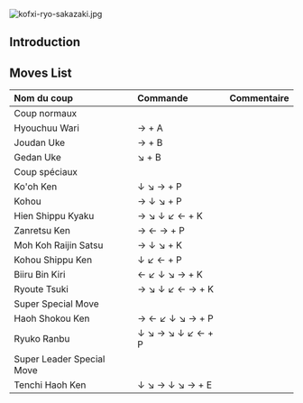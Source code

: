 ![](kofxi-ryo-sakazaki.jpg "kofxi-ryo-sakazaki.jpg")

## Introduction

## Moves List

| Nom du coup               | Commande          | Commentaire |
|:--------------------------|:------------------|:------------|
| Coup normaux              |                   |             |
| Hyouchuu Wari             | → + A             |             |
| Joudan Uke                | → + B             |             |
| Gedan Uke                 | ↘ + B             |             |
| Coup spéciaux             |                   |             |
| Ko'oh Ken                 | ↓ ↘ → + P         |             |
| Kohou                     | → ↓ ↘ + P         |             |
| Hien Shippu Kyaku         | → ↘ ↓ ↙ ← + K     |             |
| Zanretsu Ken              | → ← → + P         |             |
| Moh Koh Raijin Satsu      | → ↓ ↘ + K         |             |
| Kohou Shippu Ken          | ↓ ↙ ← + P         |             |
| Biiru Bin Kiri            | ← ↙ ↓ ↘ → + K     |             |
| Ryoute Tsuki              | → ↘ ↓ ↙ ← → + K   |             |
| Super Special Move        |                   |             |
| Haoh Shokou Ken           | → ← ↙ ↓ ↘ → + P   |             |
| Ryuko Ranbu               | ↓ ↘ → ↘ ↓ ↙ ← + P |             |
| Super Leader Special Move |                   |             |
| Tenchi Haoh Ken           | ↓ ↘ → ↓ ↘ → + E   |             |
